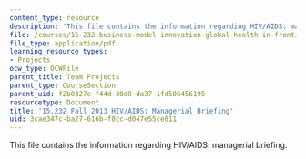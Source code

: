 ```yaml
---
content_type: resource
description: 'This file contains the information regarding HIV/AIDS: managerial briefing.'
file: /courses/15-232-business-model-innovation-global-health-in-frontier-markets-fall-2013/3cae347cba27616bf8ccd047e55ce811_MIT15_232F13_a1_hiv-aids_3.pdf
file_type: application/pdf
learning_resource_types:
- Projects
ocw_type: OCWFile
parent_title: Team Projects
parent_type: CourseSection
parent_uid: f2b0327e-f44d-38d8-da37-1fd506456195
resourcetype: Document
title: '15.232 Fall 2013 HIV/AIDS: Managerial Briefing'
uid: 3cae347c-ba27-616b-f8cc-d047e55ce811
---
```

This file contains the information regarding HIV/AIDS: managerial briefing.